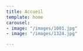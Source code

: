 ```yaml
---
title: Accueil
template: home
carousel:
- image: "/images/1001.jpg"
- image: "/images/1324.jpg"

---
```

